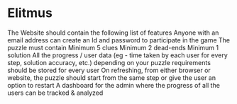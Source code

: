 # Elitmus

The Website should contain the following list of features
Anyone with an email address can create an Id and password to participate in the game
The puzzle must contain
Minimum 5 clues
Minimum 2 dead-ends
Minimum 1 solution 
All the progress / user data (eg - time taken by each user for every step, solution accuracy, etc.) depending on your puzzle requirements should be stored for every user
On refreshing, from either browser or website, the puzzle should start from the same step or give the user an option to restart
A dashboard for the admin where the progress of all the users can be tracked & analyzed
